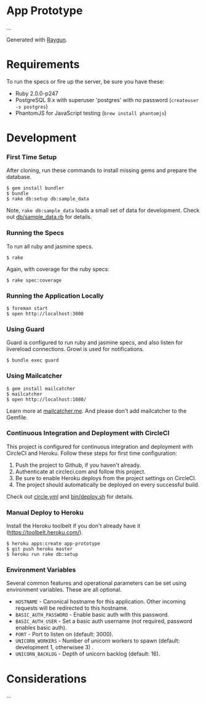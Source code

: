 # App Prototype

...

Generated with [Raygun](https://github.com/carbonfive/raygun).

# Requirements

To run the specs or fire up the server, be sure you have these:

* Ruby 2.0.0-p247
* PostgreSQL 9.x with superuser 'postgres' with no password (```createuser -s postgres```)
* PhantomJS for JavaScript testing (```brew install phantomjs```)

# Development

### First Time Setup

After cloning, run these commands to install missing gems and prepare the database.

    $ gem install bundler
    $ bundle
    $ rake db:setup db:sample_data

Note, ```rake db:sample_data``` loads a small set of data for development. Check out [db/sample_data.rb](db/sample_data.rb)
for details.

### Running the Specs

To run all ruby and jasmine specs.

    $ rake

Again, with coverage for the ruby specs:

    $ rake spec:coverage

### Running the Application Locally

    $ foreman start
    $ open http://localhost:3000

### Using Guard

Guard is configured to run ruby and jasmine specs, and also listen for livereload connections. Growl is used for notifications.

    $ bundle exec guard

### Using Mailcatcher

    $ gem install mailcatcher
    $ mailcatcher
    $ open http://localhost:1080/

Learn more at [mailcatcher.me](http://mailcatcher.me/). And please don't add mailcatcher to the Gemfile.

### Continuous Integration and Deployment with CircleCI

This project is configured for continuous integration and deployment with CircleCI and Heroku. Follow
these steps for first time configuration:

1. Push the project to Github, if you haven't already.
1. Authenticate at circleci.com and follow this project.
1. Be sure to enable Heroku deploys from the project settings on CircleCI.
1. The project should automatically be deployed on every successful build.

Check out [circle.yml](circle.yml) and [bin/deploy.sh](bin/deploy.sh) for details.

### Manual Deploy to Heroku

Install the Heroku toolbelt if you don't already have it (https://toolbelt.heroku.com/).

    $ heroku apps:create app-prototype
    $ git push heroku master
    $ heroku run rake db:setup

### Environment Variables

Several common features and operational parameters can be set using environment variables. These are all optional.

* ```HOSTNAME``` - Canonical hostname for this application. Other incoming requests will be redirected to this hostname.
* ```BASIC_AUTH_PASSWORD``` - Enable basic auth with this password.
* ```BASIC_AUTH_USER``` - Set a basic auth username (not required, password enables basic auth).
* ```PORT``` - Port to listen on (default: 3000).
* ```UNICORN_WORKERS``` - Number of unicorn workers to spawn (default: development 1, otherwisee 3) .
* ```UNICORN_BACKLOG``` - Depth of unicorn backlog (default: 16).

# Considerations

...

